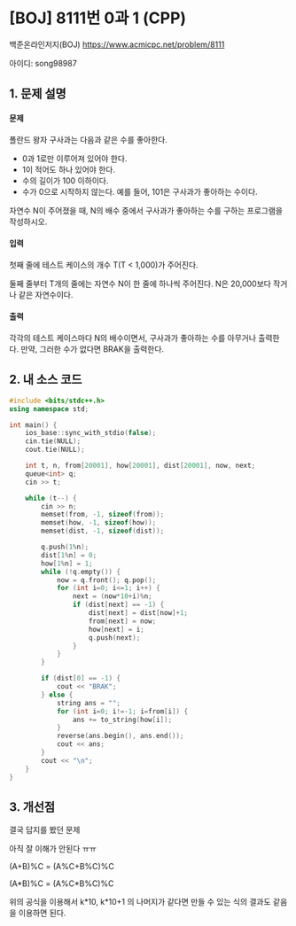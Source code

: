 # [BOJ] 8111번 0과 1 (CPP)


백준온라인저지(BOJ) https://www.acmicpc.net/problem/8111


아이디: song98987


## 1. 문제 설명

#### 문제
폴란드 왕자 구사과는 다음과 같은 수를 좋아한다.

* 0과 1로만 이루어져 있어야 한다.
* 1이 적어도 하나 있어야 한다.
* 수의 길이가 100 이하이다.
* 수가 0으로 시작하지 않는다.
예를 들어, 101은 구사과가 좋아하는 수이다.

자연수 N이 주어졌을 때, N의 배수 중에서 구사과가 좋아하는 수를 구하는 프로그램을 작성하시오.

#### 입력
첫째 줄에 테스트 케이스의 개수 T(T < 1,000)가 주어진다.

둘째 줄부터 T개의 줄에는 자연수 N이 한 줄에 하나씩 주어진다. N은 20,000보다 작거나 같은 자연수이다.

#### 출력
각각의 테스트 케이스마다 N의 배수이면서, 구사과가 좋아하는 수를 아무거나 출력한다. 만약, 그러한 수가 없다면 BRAK을 출력한다.

## 2. 내 소스 코드

```c++
#include <bits/stdc++.h>
using namespace std;

int main() {
    ios_base::sync_with_stdio(false);
    cin.tie(NULL);
    cout.tie(NULL);

    int t, n, from[20001], how[20001], dist[20001], now, next;
    queue<int> q;
    cin >> t;

    while (t--) {
        cin >> n;
        memset(from, -1, sizeof(from));
        memset(how, -1, sizeof(how));
        memset(dist, -1, sizeof(dist));

        q.push(1%n);
        dist[1%n] = 0;
        how[1%n] = 1;
        while (!q.empty()) {
            now = q.front(); q.pop();
            for (int i=0; i<=1; i++) {
                next = (now*10+i)%n;
                if (dist[next] == -1) {
                    dist[next] = dist[now]+1;
                    from[next] = now;
                    how[next] = i;
                    q.push(next);
                }
            }
        }

        if (dist[0] == -1) {
            cout << "BRAK";
        } else {
            string ans = "";
            for (int i=0; i!=-1; i=from[i]) {
                ans += to_string(how[i]);
            }
            reverse(ans.begin(), ans.end());
            cout << ans;
        }
        cout << "\n";
    }
}
```

## 3. 개선점

결국 답지를 봤던 문제

아직 잘 이해가 안된다 ㅠㅠ

(A+B)%C = (A%C+B%C)%C

(A*B)%C = (A%C\*B%C)%C

위의 공식을 이용해서 k*10, k\*10+1 의 나머지가 같다면 만들 수 있는 식의 결과도 같음을 이용하면 된다.
